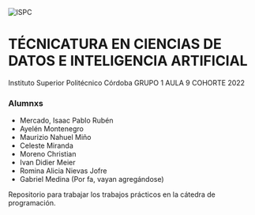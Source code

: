 ![ISPC](http://drive.google.com/uc?export=view&id=1WQ7jzUPaGrOdj6j1RrliZpUp2aXIZyQr)
# TÉCNICATURA EN CIENCIAS DE DATOS E INTELIGENCIA ARTIFICIAL
Instituto Superior Politécnico Córdoba
GRUPO 1 AULA 9 COHORTE 2022

### Alumnxs
- Mercado, Isaac Pablo Rubén
- Ayelén Montenegro
- Maurizio Nahuel Miño
- Celeste Miranda 
- Moreno Christian
- Ivan Didier Meier
- Romina Alicia Nievas Jofre
- Gabriel Medina
(Por fa, vayan agregándose)


Repositorio para trabajar los trabajos prácticos en la cátedra de programación.
